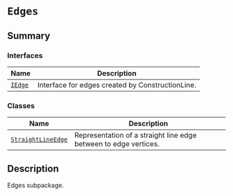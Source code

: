 # `Edges`

<a id="summary"></a>

## Summary

### Interfaces

| Name | Description |
|------------------------------------------------------------------------------------------------------------|----------------------------------------------------|
| [`IEdge`](IEdge.md#ansys.mechanical.stubs.v242.Ansys.Mechanical.DataModel.ConstructionLines.Edges.IEdge)   | Interface for edges created by ConstructionLine.   |

### Classes

| Name | Description |
|---------------------------------------------------------------------------------------------------------------------------------------------|--------------------------------------------------------------------|
| [`StraightLineEdge`](StraightLineEdge.md#ansys.mechanical.stubs.v242.Ansys.Mechanical.DataModel.ConstructionLines.Edges.StraightLineEdge)   | Representation of a straight line edge between to edge vertices.   |

<a id="description"></a>

## Description

Edges subpackage.

<!-- !! processed by numpydoc !! -->

